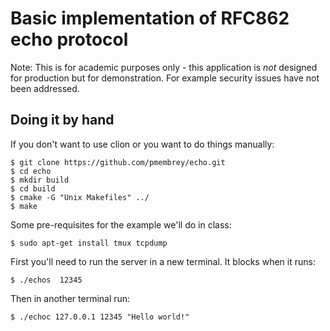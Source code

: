 # Basic implementation of RFC862 echo protocol 

Note: This is for academic purposes only - this application is *not* designed for production but for demonstration. For example security issues have not been addressed.

## Doing it by hand

If you don't want to use clion or you want to do things manually:

    $ git clone https://github.com/pmembrey/echo.git
    $ cd echo
    $ mkdir build
    $ cd build
    $ cmake -G "Unix Makefiles" ../
    $ make


Some pre-requisites for the example we'll do in class:

    $ sudo apt-get install tmux tcpdump

First you'll need to run the server in a new terminal. It blocks when it runs:

    $ ./echos  12345

Then in another terminal run:

    $ ./echoc 127.0.0.1 12345 "Hello world!"




